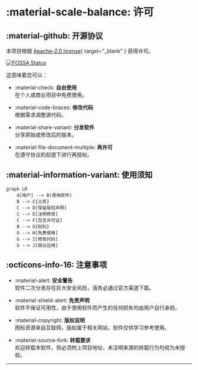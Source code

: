 # :material-scale-balance: 许可

##  :material-github: 开源协议

本项目根据 [Apache-2.0 license](https://github.com/pyheight/ttk-file-explorer/blob/main/LICENSE){ target="_blank" } 获得许可。

[![FOSSA Status](https://app.fossa.com/api/projects/git%2Bgithub.com%2Fpyheight%2Fttk-file-explorer.svg?type=large)](https://app.fossa.com/projects/git%2Bgithub.com%2Fpyheight%2Fttk-file-explorer?ref=badge_large)

这意味着您可以：

<div class="grid cards" markdown>

- :material-check: **自由使用**  
在个人或商业项目中免费使用。

- :material-code-braces: **修改代码**  
根据需求调整源代码。

- :material-share-variant: **分发软件**  
分享原始或修改后的版本。

- :material-file-document-multiple: **再许可**  
在遵守协议的前提下进行再授权。

</div>

## :material-information-variant: 使用须知

```mermaid
graph LR
    A[用户] --> B(使用软件)
    B --> C{义务}
    C --> D[保留版权声明]
    C --> E[注明修改]
    C --> F[包含许可证]
    B --> G{权利}
    G --> H[免费使用]
    G --> I[修改代码]
    G --> J[商业应用]
```

## :octicons-info-16: 注意事项

<div class="grid cards" markdown>

- :material-alert: **安全警告**  
软件二次分发存在巨大安全风险，请务必通过官方渠道下载。

- :material-shield-alert: **免责声明**  
软件不保证可用性，由于使用软件而产生的任何损失均由用户自行承担。

- :material-copyright: **版权说明**  
图标资源来自互联网，版权属于相关网站，软件仅供学习参考使用。

- :material-source-fork: **转载要求**  
欢迎转载本软件，但必须附上项目地址，未注明来源的转载行为均视为未授权。

</div>

---
